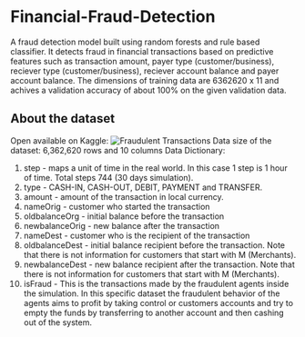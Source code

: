 # Financial-Fraud-Detection
A fraud detection model built using random forests and rule based classifier. It detects fraud in financial transactions based on predictive features such as transaction amount, payer type (customer/business), reciever type (customer/business), reciever account balance and payer account balance. The dimensions of training data are 6362620 x 11 and achives a validation accuracy of about 100% on the given validation data. 

## About the dataset
Open available on Kaggle: ![Fraudulent Transactions Data](https://www.kaggle.com/datasets/chitwanmanchanda/fraudulent-transactions-data)
size of the dataset: 6,362,620 rows and 10 columns
Data Dictionary:
1. step - maps a unit of time in the real world. In this case 1 step is 1 hour of time. Total steps 744 (30 days simulation).
2. type - CASH-IN, CASH-OUT, DEBIT, PAYMENT and TRANSFER.
3. amount - amount of the transaction in local currency.
4. nameOrig - customer who started the transaction
5. oldbalanceOrg - initial balance before the transaction
6. newbalanceOrig - new balance after the transaction
7. nameDest - customer who is the recipient of the transaction
8. oldbalanceDest - initial balance recipient before the transaction. Note that there is not information for customers that start with M (Merchants).
9. newbalanceDest - new balance recipient after the transaction. Note that there is not information for customers that start with M (Merchants).
10. isFraud - This is the transactions made by the fraudulent agents inside the simulation. In this specific dataset the fraudulent behavior of the agents aims to profit by taking control or customers accounts and try to empty the funds by transferring to another account and then cashing out of the system.
